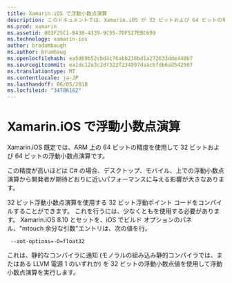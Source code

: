```yaml
---
title: Xamarin.iOS で浮動小数点演算
description: このドキュメントでは、Xamarin.iOS が 32 ビットおよび 64 ビットの単精度浮動小数点演算を処理する方法について説明し、パフォーマンスへの関連付けの影響について説明します。
ms.prod: xamarin
ms.assetid: 003F25C1-B430-4339-9C95-7DF527EBC699
ms.technology: xamarin-ios
author: bradumbaugh
ms.author: brumbaug
ms.openlocfilehash: ea5d69b52cbd4c76abb236bd1a272633dde440b7
ms.sourcegitcommit: ea1dc12a3c2d7322f234997daacbfdb6ad542507
ms.translationtype: MT
ms.contentlocale: ja-JP
ms.lasthandoff: 06/05/2018
ms.locfileid: "34786162"
---
```

# <a name="floating-point-operations-in-xamarinios"></a>Xamarin.iOS で浮動小数点演算

Xamarin.iOS 既定では、ARM 上の 64 ビットの精度を使用して 32 ビットおよび 64 ビットの浮動小数点演算です。  

この精度が高いほどは C# の場合、デスクトップ、モバイル、上での浮動小数点演算から開発者が期待どおりに近いパフォーマンスに与える影響が大きなあります。

32 ビット浮動小数点演算を使用する 32 ビット浮動ポイント コードをコンパイルすることができます。  これを行うには、少なくともを使用する必要があります。 Xamarin.iOS 8.10 とセットを、iOS でビルド オプションのパネル、"mtouch 余分な引数"エントリは、次の値を行。

     --aot-options=-O=float32

これは、静的なコンパイラに通知 (モノラルの組み込み静的コンパイラでは、またはある LLVM 電源 1 のいずれか) を 32 ビットの浮動小数点値を使用して浮動小数点演算を実行します。
